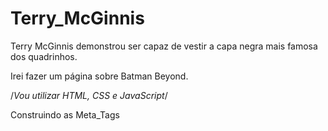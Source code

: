# Terry_McGinnis
 Terry McGinnis demonstrou ser capaz de vestir a capa negra mais famosa dos quadrinhos.

 Irei fazer um página sobre Batman Beyond.

<!--Vou utilizar HTML, CSS e JavaScript-->
/*Vou utilizar HTML, CSS e JavaScript*/

Construindo as Meta_Tags